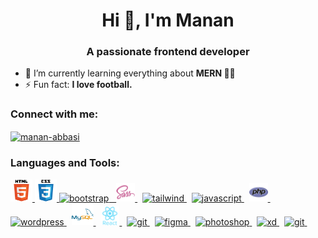 <h1 align="center">Hi 👋, I'm Manan</h1>
<h3 align="center">A passionate frontend developer</h3>


- 🔭 I’m currently learning everything about **MERN 🧑‍💻**
- ⚡ Fun fact:  **I love football.**

<h3 align="left">Connect with me:</h3>
<p align="left">
<a href="https://linkedin.com/in/manan-abbasi" target="blank"><img align="center" src="https://raw.githubusercontent.com/rahuldkjain/github-profile-readme-generator/master/src/images/icons/Social/linked-in-alt.svg" alt="manan-abbasi" height="25" width="25" /></a>
</p>

<h3 align="left">Languages and Tools:</h3>
<p align="left"> 
    <a href="https://www.w3.org/html/" target="_blank" rel="noreferrer"> <img src="https://raw.githubusercontent.com/devicons/devicon/master/icons/html5/html5-original-wordmark.svg" alt="html5" width="35" height="35"/> </a> 
    <a href="https://www.w3schools.com/css/" target="_blank" rel="noreferrer"> <img src="https://raw.githubusercontent.com/devicons/devicon/master/icons/css3/css3-original-wordmark.svg" alt="css3" width="35" height="35"/> </a>
    <a href="https://getbootstrap.com" target="_blank" rel="noreferrer"> <img src="[https://raw.githubusercontent.com/devicons/devicon/master/icons/bootstrap/bootstrap-plain-wordmark.svg](https://uxwing.com/wp-content/themes/uxwing/download/brands-and-social-media/bootstrap-5-logo-icon.png)" alt="bootstrap" width="30" height="30"/> &nbsp;
    <a href="https://sass-lang.com" target="_blank" rel="noreferrer"> <img src="https://raw.githubusercontent.com/devicons/devicon/master/icons/sass/sass-original.svg" alt="sass" width="30" height="30"/> </a> &nbsp;
    <a href="https://tailwindcss.com/" target="_blank" rel="noreferrer"> <img src="https://www.vectorlogo.zone/logos/tailwindcss/tailwindcss-icon.svg" alt="tailwind" width="30" height="30"/> </a> &nbsp;
        <a href="https://www.javascript.com" target="_blank" rel="noreferrer"> <img src="https://cdn.worldvectorlogo.com/logos/logo-javascript.svg" alt="javascript" width="25" height="25"/> </a> &nbsp;
    <a href="https://www.php.net" target="_blank" rel="noreferrer"> <img src="https://raw.githubusercontent.com/devicons/devicon/master/icons/php/php-original.svg" alt="php" width="30" height="30"/> </a> &nbsp;
    <a href="https://wordpress.org" target="_blank" rel="noreferrer"> <img src="https://www.vectorlogo.zone/logos/wordpress/wordpress-tile.svg" alt="wordpress" width="30" height="30"/> </a> &nbsp;
    <a href="https://www.mysql.com/" target="_blank" rel="noreferrer"> <img src="https://raw.githubusercontent.com/devicons/devicon/master/icons/mysql/mysql-original-wordmark.svg" alt="mysql" width="35" height="35"/> </a> &nbsp;
      <a href="https://reactjs.org/" target="_blank" rel="noreferrer"> <img src="https://raw.githubusercontent.com/devicons/devicon/master/icons/react/react-original-wordmark.svg" alt="react" width="30" height="30"/> </a> &nbsp;
    <a href="https://git-scm.com/" target="_blank" rel="noreferrer"> <img src="https://www.vectorlogo.zone/logos/git-scm/git-scm-icon.svg" alt="git" width="30" height="30"/> </a> &nbsp;
  <a href="https://www.figma.com/" target="_blank" rel="noreferrer"> <img src="https://www.vectorlogo.zone/logos/figma/figma-icon.svg" alt="figma" width="30" height="30"/> </a> &nbsp;
  <a href="https://www.photoshop.com/en" target="_blank" rel="noreferrer"> <img src="https://uxwing.com/wp-content/themes/uxwing/download/brands-and-social-media/adobe-photoshop-icon.png" alt="photoshop" width="30" height="30"/> </a> &nbsp;
  <a href="https://www.adobe.com/products/xd.html" target="_blank" rel="noreferrer"> <img src="https://uxwing.com/wp-content/themes/uxwing/download/brands-and-social-media/adobe-xd-icon.png" alt="xd" width="30" height="30"/> </a> &nbsp;
<a href="https://www.box.com" target="_blank" rel="noreferrer"> <img src="https://www.vectorlogo.zone/logos/box/box-icon.svg" alt="git" width="30" height="30"/> </a> &nbsp;
</p>
